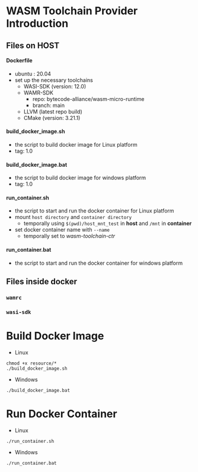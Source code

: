# WASM Toolchain Provider Introduction

## Files on HOST

#### Dockerfile

-   ubuntu : 20.04
-   set up the necessary toolchains
    -   WASI-SDK (version: 12.0)
    -   WAMR-SDK
        -   repo: bytecode-alliance/wasm-micro-runtime
        -   branch: main
    -   LLVM (latest repo build)
    -   CMake (version: 3.21.1)

#### build_docker_image.sh

-   the script to build docker image for Linux platform
-   tag: 1.0

#### build_docker_image.bat

-   the script to build docker image for windows platform
-   tag: 1.0

#### run_container.sh

-   the script to start and run the docker container for Linux platform
-   mount `host directory` and `container directory`
    -   temporally using `$(pwd)/host_mnt_test` in **host** and `/mnt` in **container**
-   set docker container name with `--name`
    -   temporally set to _wasm-toolchain-ctr_

#### run_container.bat

-   the script to start and run the docker container for windows platform

## Files inside docker

### `wamrc`

### `wasi-sdk`

# Build Docker Image

-   Linux

```shell
chmod +x resource/*
./build_docker_image.sh
```

-   Windows

```shell
./build_docker_image.bat
```

# Run Docker Container

-   Linux

```shell
./run_container.sh
```

-   Windows

```shell
./run_container.bat
```
